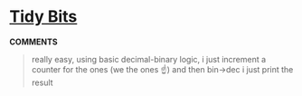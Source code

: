 # [Tidy Bits](https://toph.co/p/tidy-bits)
__COMMENTS__
> really easy, using basic decimal-binary logic, i just increment a counter for the ones (we the ones ☝️) and then bin->dec i just print the result 